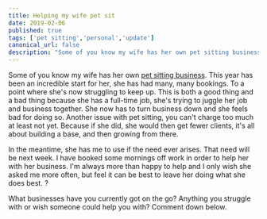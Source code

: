 ```yaml
---
title: Helping my wife pet sit
date: 2019-02-06
published: true
tags: ['pet sitting','personal','update']
canonical_url: false
description: "Some of you know my wife has her own pet sitting business. This year has been an incredible start for her, she has had many, many bookings. To a point where she's now struggling to keep up. This is both a good thing and a bad thing because she has a full-time job, she's trying to juggle her job and business together. She now has to turn business down and she feels bad for doing so. Another issue with pet sitting, you can't charge too much at least not yet. Because if she did, she would then get fewer clients, it's all about building a base, and then growing from there."
---
```


Some of you know my wife has her own [pet sitting business](https://brookspetsitters.com). This year has been an incredible start for her, she has had many, many bookings. To a point where she's now struggling to keep up. This is both a good thing and a bad thing because she has a full-time job, she's trying to juggle her job and business together. She now has to turn business down and she feels bad for doing so. Another issue with pet sitting, you can't charge too much at least not yet. Because if she did, she would then get fewer clients, it's all about building a base, and then growing from there.

In the meantime, she has me to use if the need ever arises. That need will be next week. I have booked some mornings off work in order to help her with her business. I'm always more than happy to help and I only wish she asked me more often, but feel it can be best to leave her doing what she does best. ?

What businesses have you currently got on the go? Anything you struggle with or wish someone could help you with? Comment down below.
